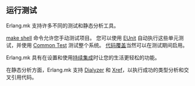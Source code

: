 ## 运行测试

Erlang.mk 支持许多不同的测试和静态分析工具。

[make shell](https://erlang.mk/guide/shell.html) 命令允许您手动测试项目。 您可以使用 [EUnit](https://erlang.mk/guide/eunit.html) 自动执行这些单元测试，并使用 [Common Test](https://erlang.mk/guide/ct.html) 测试整个系统。 [代码覆盖](https://erlang.mk/guide/coverage.html)当然可以在测试期间启用。

Erlang.mk 具有在设置和使用[持续集成](https://erlang.mk/guide/ci.html)时让您的生活更轻松的功能。

在静态分析方面，Erlang.mk 支持 [Dialyzer](https://erlang.mk/guide/dialyzer.html) 和 [Xref](https://erlang.mk/guide/xref.html)，以执行成功的类型分析和交叉引用代码。